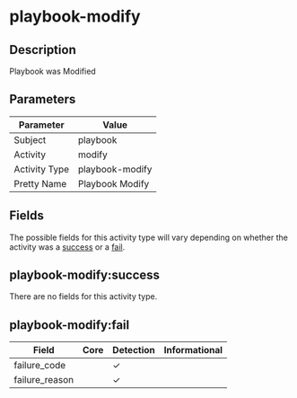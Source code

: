 playbook-modify
===============

Description
-----------
Playbook was Modified

Parameters
----------
| Parameter     | Value           |
| ------------- | --------------- |
| Subject       | playbook        |
| Activity      | modify          |
| Activity Type | playbook-modify |
| Pretty Name   | Playbook Modify |


Fields
------

The possible fields for this activity type will vary depending on whether the activity was a [success](#playbook-modifysuccess) or a [fail](#playbook-modifyfail).


playbook-modify:success
-----------------------

There are no fields for this activity type.


playbook-modify:fail
--------------------

| Field          | Core | Detection | Informational |
| -------------- | ---- | --------- | ------------- |
| failure_code   |      | &#10003;  |               |
| failure_reason |      | &#10003;  |               |